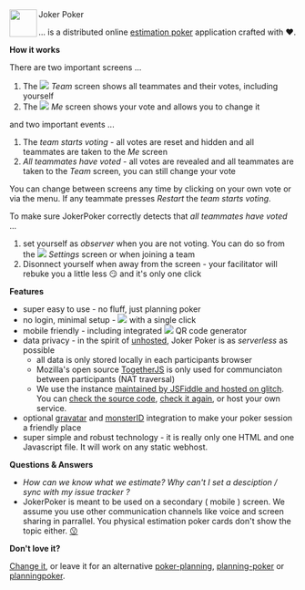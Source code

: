 ## <img src="https://culmat.github.io/joker-poker/joker-poker-logo.svg" align="left" height="48" width="48" >
Joker Poker

... is a distributed online [estimation poker](https://en.wikipedia.org/wiki/Planning_poker) application crafted with ❤️.

**How it works**

There are two important screens ...

1) The ![](https://raw.githubusercontent.com/Templarian/MaterialDesign-SVG/master/svg/account-multiple.svg) _Team_ screen shows all teammates and their votes, including yourself
1) The ![](https://raw.githubusercontent.com/Templarian/MaterialDesign-SVG/master/svg/account.svg) _Me_ screen shows your vote and allows you to change it

and two important events ...

1) The _team starts voting_ - all votes are reset and hidden and all teammates are taken to the _Me_ screen
1) _All teammates have voted_ - all votes are revealed and all teammates are taken to the _Team_ screen, you can still change your vote
 
You can change between screens any time by clicking on your own vote or via the menu.
If any teammate presses _Restart_ the _team starts voting_.

To make sure JokerPoker correctly detects that _all teammates have voted_ ...

1) set yourself as _observer_ when you are not voting. You can do so from the ![](https://raw.githubusercontent.com/Templarian/MaterialDesign-SVG/master/svg/cog.svg) _Settings_ screen or when joining a team
1) Disonnect yourself when away from the screen - your facilitator will rebuke you a little less 😏 and it's only one click


**Features**

 * super easy to use - no fluff, just planning poker
 * no login, minimal setup - <a href="https://culmat.github.io/joker-poker/"><img src="https://dabuttonfactory.com/button.png?t=create+a+team&f=Ubuntu&ts=14&tc=fff&hp=16&vp=5&c=6&bgt=unicolored&bgc=2ea44f&be=1"></a> with a single click
 * mobile friendly - including integrated ![](https://raw.githubusercontent.com/Templarian/MaterialDesign-SVG/master/svg/qrcode.svg) QR code generator 
 * data privacy - in the spirit of [unhosted](https://unhosted.org/), Joker Poker is as *serverless* as possible
   * all data is only stored locally in each participants browser
   * Mozilla's open source [TogetherJS](https://github.com/mozilla/togetherjs) is only used for communciaton between participants (NAT traversal)
   * We use the instance [maintained by JSFiddle and hosted on glitch](https://github.com/jsfiddle/togetherjs/issues/1172). You can [check the source code](http://togetherjs-hub.glitch.me/server-source), [check it again](https://glitch.com/edit/#!/togetherjs-hub), or host your own service.
 * optional [gravatar](gravatar.com/) and [monsterID](https://www.splitbrain.org/projects/monsterid) integration to make your poker session a friendly place
 * super simple and robust technology - it is really only one HTML and one Javascript file. It will work on any static webhost. 

**Questions & Answers**

 * _How can we know what we estimate? Why can't I set a desciption / sync with my issue tracker <XYZ>?_ 
 * JokerPoker is meant to be used on a secondary ( mobile ) screen. We assume you use other communication channels like voice and screen sharing in parrallel. You physical estimation poker cards don't show the topic either. [😗](https://en.wikipedia.org/wiki/KISS_principle)

**Don't love it?**

[Change it](https://github.com/culmat/joker-poker/issues), or leave it for an alternative [poker-planning](https://github.com/topics/poker-planning), [planning-poker](https://github.com/topics/planning-poker) or [planningpoker](https://github.com/topics/planningpoker).
